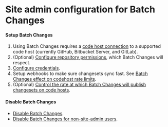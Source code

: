 # Site admin configuration for Batch Changes



#### Setup Batch Changes 
1. Using Batch Changes requires a [code host connection](../../../admin/external_service/index.md) to a supported code host (currently GitHub, Bitbucket Server, and GitLab).
1. (Optional) [Configure repository permissions](../../../admin/repo/permissions.md), which Batch Changes will respect.
1. [Configure credentials](configuring_credentials.md).
1. Setup webhooks to make sure changesets sync fast. See [Batch Changes effect on codehost rate limits](../references/requirements.md#batch-changes-effect-on-code-host-rate-limits).
1. (Optional) [Control the rate at which Batch Changes will publish changesets on code hosts](../../../admin/config/batch_changes.md#rollout-windows).

#### Disable Batch Changes
- [Disable Batch Changes](../explanations/permissions_in_batch_changes.md#disabling-batch-changes).
- [Disable Batch Changes for non-site-admin users](../explanations/permissions_in_batch_changes.md#disabling-batch-changes-for-non-site-admin-users).

